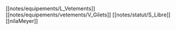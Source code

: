 [[notes/equipements/L_Vetements]] [[notes/equipements/vetements/V_Gilets]] [[notes/statut/S_Libre]]
[[nilaMeyer]]